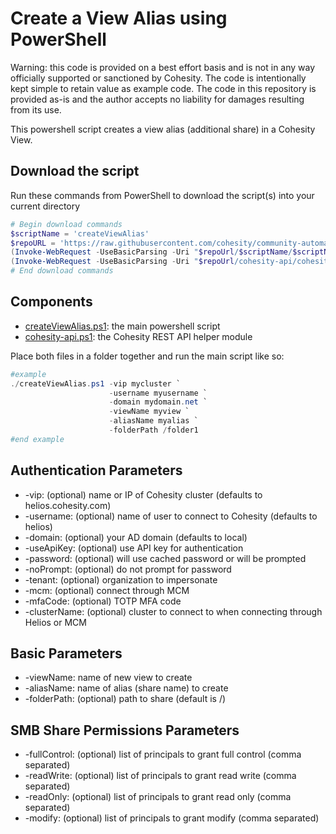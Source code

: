 # Create a View Alias using PowerShell

Warning: this code is provided on a best effort basis and is not in any way officially supported or sanctioned by Cohesity. The code is intentionally kept simple to retain value as example code. The code in this repository is provided as-is and the author accepts no liability for damages resulting from its use.

This powershell script creates a view alias (additional share) in a Cohesity View.

## Download the script

Run these commands from PowerShell to download the script(s) into your current directory

```powershell
# Begin download commands
$scriptName = 'createViewAlias'
$repoURL = 'https://raw.githubusercontent.com/cohesity/community-automation-samples/main/powershell'
(Invoke-WebRequest -UseBasicParsing -Uri "$repoUrl/$scriptName/$scriptName.ps1").content | Out-File "$scriptName.ps1"; (Get-Content "$scriptName.ps1") | Set-Content "$scriptName.ps1"
(Invoke-WebRequest -UseBasicParsing -Uri "$repoUrl/cohesity-api/cohesity-api.ps1").content | Out-File cohesity-api.ps1; (Get-Content cohesity-api.ps1) | Set-Content cohesity-api.ps1
# End download commands
```

## Components

* [createViewAlias.ps1](https://raw.githubusercontent.com/cohesity/community-automation-samples/main/powershell/createViewAlias/createViewAlias.ps1): the main powershell script
* [cohesity-api.ps1](https://raw.githubusercontent.com/cohesity/community-automation-samples/main/powershell/cohesity-api/cohesity-api.ps1): the Cohesity REST API helper module

Place both files in a folder together and run the main script like so:

```powershell
#example
./createViewAlias.ps1 -vip mycluster `
                      -username myusername `
                      -domain mydomain.net `
                      -viewName myview `
                      -aliasName myalias `
                      -folderPath /folder1
#end example
```

## Authentication Parameters

* -vip: (optional) name or IP of Cohesity cluster (defaults to helios.cohesity.com)
* -username: (optional) name of user to connect to Cohesity (defaults to helios)
* -domain: (optional) your AD domain (defaults to local)
* -useApiKey: (optional) use API key for authentication
* -password: (optional) will use cached password or will be prompted
* -noPrompt: (optional) do not prompt for password
* -tenant: (optional) organization to impersonate
* -mcm: (optional) connect through MCM
* -mfaCode: (optional) TOTP MFA code
* -clusterName: (optional) cluster to connect to when connecting through Helios or MCM

## Basic Parameters

* -viewName: name of new view to create
* -aliasName: name of alias (share name) to create
* -folderPath: (optional) path to share (default is /)

## SMB Share Permissions Parameters

* -fullControl: (optional) list of principals to grant full control (comma separated)
* -readWrite: (optional) list of principals to grant read write (comma separated)
* -readOnly: (optional) list of principals to grant read only (comma separated)
* -modify: (optional) list of principals to grant modify (comma separated)
